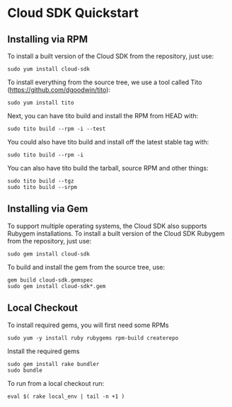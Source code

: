 Cloud SDK Quickstart
====================

Installing via RPM
------------------

To install a built version of the Cloud SDK from the repository, just use:

    sudo yum install cloud-sdk

To install everything from the source tree, we use a tool called Tito (https://github.com/dgoodwin/tito):

    sudo yum install tito

Next, you can have tito build and install the RPM from HEAD with:

    sudo tito build --rpm -i --test

You could also have tito build and install off the latest stable tag with:

    sudo tito build --rpm -i

You can also have tito build the tarball, source RPM and other things:

    sudo tito build --tgz
    sudo tito build --srpm

Installing via Gem
------------------

To support multiple operating systems, the Cloud SDK also supports Rubygem installations.  To install a built version of the Cloud SDK Rubygem from the repository, just use:

    sudo gem install cloud-sdk

To build and install the gem from the source tree, use:

    gem build cloud-sdk.gemspec
    sudo gem install cloud-sdk*.gem

Local Checkout
--------------

To install required gems, you will first need some RPMs

	sudo yum -y install ruby rubygems rpm-build createrepo

Install the required gems

	sudo gem install rake bundler
	sudo bundle

To run from a local checkout run:

    eval $( rake local_env | tail -n +1 )


